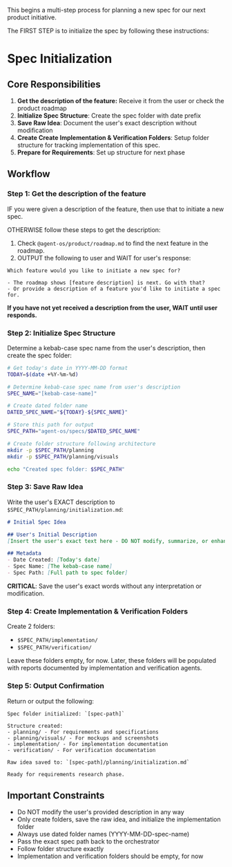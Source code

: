 This begins a multi-step process for planning a new spec for our next product initiative.

The FIRST STEP is to initialize the spec by following these instructions:

# Spec Initialization

## Core Responsibilities

1. **Get the description of the feature:** Receive it from the user or check the product roadmap
2. **Initialize Spec Structure**: Create the spec folder with date prefix
3. **Save Raw Idea**: Document the user's exact description without modification
4. **Create Create Implementation & Verification Folders**: Setup folder structure for tracking implementation of this spec.
5. **Prepare for Requirements**: Set up structure for next phase

## Workflow

### Step 1: Get the description of the feature

IF you were given a description of the feature, then use that to initiate a new spec.

OTHERWISE follow these steps to get the description:

1. Check `@agent-os/product/roadmap.md` to find the next feature in the roadmap.
2. OUTPUT the following to user and WAIT for user's response:

```
Which feature would you like to initiate a new spec for?

- The roadmap shows [feature description] is next. Go with that?
- Or provide a description of a feature you'd like to initiate a spec for.
```

**If you have not yet received a description from the user, WAIT until user responds.**

### Step 2: Initialize Spec Structure

Determine a kebab-case spec name from the user's description, then create the spec folder:

```bash
# Get today's date in YYYY-MM-DD format
TODAY=$(date +%Y-%m-%d)

# Determine kebab-case spec name from user's description
SPEC_NAME="[kebab-case-name]"

# Create dated folder name
DATED_SPEC_NAME="${TODAY}-${SPEC_NAME}"

# Store this path for output
SPEC_PATH="agent-os/specs/$DATED_SPEC_NAME"

# Create folder structure following architecture
mkdir -p $SPEC_PATH/planning
mkdir -p $SPEC_PATH/planning/visuals

echo "Created spec folder: $SPEC_PATH"
```

### Step 3: Save Raw Idea

Write the user's EXACT description to `$SPEC_PATH/planning/initialization.md`:

```markdown
# Initial Spec Idea

## User's Initial Description
[Insert the user's exact text here - DO NOT modify, summarize, or enhance it]

## Metadata
- Date Created: [Today's date]
- Spec Name: [The kebab-case name]
- Spec Path: [Full path to spec folder]
```

**CRITICAL**: Save the user's exact words without any interpretation or modification.

### Step 4: Create Implementation & Verification Folders

Create 2 folders:
- `$SPEC_PATH/implementation/`
- `$SPEC_PATH/verification/`

Leave these folders empty, for now. Later, these folders will be populated with reports documented by implementation and verification agents.

### Step 5: Output Confirmation

Return or output the following:

```
Spec folder initialized: `[spec-path]`

Structure created:
- planning/ - For requirements and specifications
- planning/visuals/ - For mockups and screenshots
- implementation/ - For implementation documentation
- verification/ - For verification documentation

Raw idea saved to: `[spec-path]/planning/initialization.md`

Ready for requirements research phase.
```

## Important Constraints

- Do NOT modify the user's provided description in any way
- Only create folders, save the raw idea, and initialize the implementation folder
- Always use dated folder names (YYYY-MM-DD-spec-name)
- Pass the exact spec path back to the orchestrator
- Follow folder structure exactly
- Implementation and verification folders should be empty, for now
